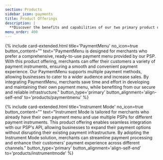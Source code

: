 ```yaml
---
section: Products
sidebar_icon: payments
title: Product Offerings
description: |
  **Discover the benefits and capabilities of our two primary product offerings, Payment Menu and Instrument Mode. Catering to different merchant needs, these solutions streamline online transactions while offering a seamless and secure payment experience. Browse the details below to understand the distinct advantages of each product offering and make an informed decision on the best fit for your business.**
menu_order: 400
---
```


{% include card-extended.html
  title='PaymentMenu'
  no_icon=true
  button_content=""
  text="PaymentMenu is designed for merchants who prefer a comprehensive, ready-to-use payment menu provided by our PSP. With this product offering, merchants can offer their customers a variety of payment instruments, ensuring a smooth and convenient payment experience. Our PaymentMenu supports multiple payment methods, allowing businesses to cater to a wider audience and increase sales. By integrating PaymentMenu, merchants save time and effort in developing and maintaining their own payment menu, while benefiting from our secure and reliable infrastructure."
  button_type='primary'
  button_alignment='align-self-end'
  to='products/paymentmenu'
%}

{% include card-extended.html
  title='Instrument Mode'
  no_icon=true
  button_content=""
  text="Instrument Mode is tailored for merchants who already have their own payment menu and use multiple PSPs for different payment instruments. This product offering enables seamless integration with our PSP's API, allowing businesses to expand their payment options without disrupting their existing payment infrastructure. By adopting the Instrument Mode solution, merchants can streamline payment processing and enhance their customers' payment experience across different channels."
  button_type='primary'
  button_alignment='align-self-end'
  to='products/instrumentmode'
%}
